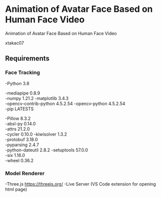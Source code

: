 # Animation of Avatar Face Based on Human Face Video

Animation of Avatar Face Based on Human Face Video

xtakac07

## Requirements
### Face Tracking
-Python 3.8

-mediapipe	0.8.9	
-numpy	1.21.2
-matplotlib	3.4.3	
-opencv-contrib-python	4.5.2.54
-opencv-python	4.5.2.54	
-pip	LATESTS

-Pillow	8.3.2	
-absl-py	0.14.0	
-attrs	21.2.0	
-cycler	0.10.0
-kiwisolver	1.3.2	
-protobuf	3.18.0	
-pyparsing	2.4.7	
-python-dateutil	2.8.2
-setuptools	57.0.0	
-six	1.16.0	
-wheel	0.36.2

### Model Renderer
-Three.js https://threejs.org/ 
-Live Server (VS Code extension for opening html page)
